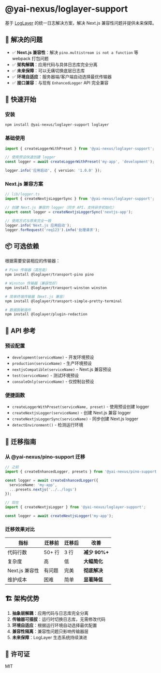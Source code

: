 # @yai-nexus/loglayer-support

基于 [LogLayer](https://loglayer.dev) 的统一日志解决方案，解决 Next.js 兼容性问题并提供未来保障。

## 🎯 解决的问题

- ✅ **Next.js 兼容性**：解决 `pino.multistream is not a function` 等 webpack 打包问题
- ✅ **架构解耦**：应用代码与具体日志库完全分离
- ✅ **未来保障**：可以无痛切换底层日志库
- ✅ **环境自适应**：服务器端/客户端自动选择最优传输器
- ✅ **接口兼容**：与现有 `EnhancedLogger` API 完全兼容

## 🚀 快速开始

### 安装

```bash
npm install @yai-nexus/loglayer-support loglayer
```

### 基础使用

```typescript
import { createLoggerWithPreset } from '@yai-nexus/loglayer-support';

// 使用预设快速创建 logger
const logger = await createLoggerWithPreset('my-app', 'development');

logger.info('应用启动', { version: '1.0.0' });
```

### Next.js 兼容方案

```typescript
// lib/logger.ts
import { createNextjsLoggerSync } from '@yai-nexus/loglayer-support';

// 创建 Next.js 兼容的 logger（同步 API，支持异步初始化）
export const logger = createNextjsLoggerSync('nextjs-app');

// 使用方式与原来完全一致
logger.info('Next.js 应用启动');
logger.forRequest('req123').info('处理请求');
```

## 📦 可选依赖

根据需要安装相应的传输器：

```bash
# Pino 传输器（高性能）
npm install @loglayer/transport-pino pino

# Winston 传输器（兼容性好）
npm install @loglayer/transport-winston winston

# 简单终端传输器（Next.js 兼容）
npm install @loglayer/transport-simple-pretty-terminal

# 数据脱敏插件
npm install @loglayer/plugin-redaction
```

## 🔧 API 参考

### 预设配置

- `development(serviceName)` - 开发环境预设
- `production(serviceName)` - 生产环境预设  
- `nextjsCompatible(serviceName)` - Next.js 兼容预设
- `test(serviceName)` - 测试环境预设
- `consoleOnly(serviceName)` - 仅控制台预设

### 便捷函数

- `createLoggerWithPreset(serviceName, preset)` - 使用预设创建 logger
- `createNextjsLogger(serviceName)` - 创建 Next.js 兼容 logger
- `createNextjsLoggerSync(serviceName)` - 同步创建 Next.js logger
- `detectEnvironment()` - 检测运行环境

## 🔄 迁移指南

### 从 @yai-nexus/pino-support 迁移

```typescript
// 之前
import { createEnhancedLogger, presets } from '@yai-nexus/pino-support';

const logger = await createEnhancedLogger({
  serviceName: 'my-app',
  ...presets.nextjs('../../logs')
});

// 现在
import { createNextjsLogger } from '@yai-nexus/loglayer-support';

const logger = await createNextjsLogger('my-app');
```

### 迁移效果对比

| 指标 | 迁移前 | 迁移后 | 改善 |
|------|--------|--------|------|
| 代码行数 | 50+ 行 | 3 行 | **减少 90%+** |
| 复杂度 | 高 | 低 | **大幅简化** |
| Next.js 兼容性 | 有问题 | 完美 | **彻底解决** |
| 维护成本 | 困难 | 简单 | **显著降低** |

## 🏗️ 架构优势

1. **抽象层解耦**：应用代码与日志库完全分离
2. **传输器可插拔**：运行时切换日志库，无需修改代码
3. **环境自适应**：根据运行环境自动选择最优配置
4. **兼容性隔离**：兼容性问题只影响传输器层
5. **未来保障**：LogLayer 生态系统持续演进

## 📄 许可证

MIT
